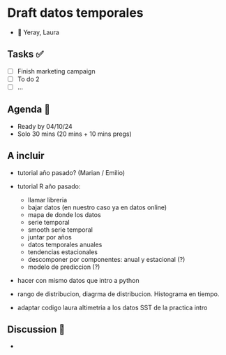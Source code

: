 # Draft datos temporales
* 👥 Yeray, Laura

## Tasks ✅

* [ ] Finish marketing campaign
* [ ] To do 2
* [ ] …

## Agenda 📑

* Ready by 04/10/24
* Solo 30 mins (20 mins + 10 mins pregs)

## A incluir

* tutorial año pasado? (Marian / Emilio)

* tutorial R año pasado:
  * llamar libreria
  * bajar datos (en nuestro caso ya en datos online)
  * mapa de donde los datos
  * serie temporal
  * smooth serie temporal
  * juntar por años
  * datos temporales anuales
  * tendencias estacionales
  * descomponer por componentes: anual y estacional (?)
  * modelo de prediccion (?)
 
* hacer con mismo datos que intro a python
* rango de distribucion, diagrma de distribucion. Histograma en tiempo.
* adaptar codigo laura altimetria a los datos SST de la practica intro

## Discussion 💬

* 

